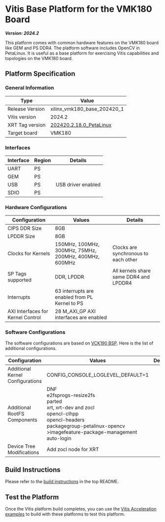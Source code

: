 # Vitis Base Platform for the VMK180 Board

***Version: 2024.2***

This platform comes with common hardware features on the VMK180 board like GEM and PS DDR4. The platform software includes OpenCV in PetaLinux. It is useful as a base platform for exercising Vitis capabilities and topologies on the VMK180 board.

## Platform Specification

### General Information

| Type              | Value                       |
| ----------------- | --------------------------- |
| Release Version   | xilinx_vmk180_base_202420_1 |
| Vitis version     | 2024.2                      |
| XRT Tag version   | [202420.2.18.0_PetaLinux](https://github.com/Xilinx/XRT/releases/tag/202420.2.18.0_Petalinux)      |
| Target board      | VMK180                      |

### Interfaces

| Interface | Region | Details            |
| --------- | ------ | ------------------ |
| UART      | PS     |                    |
| GEM       | PS     |                    |
| USB       | PS     | USB driver enabled |
| SDIO      | PS     |                    |

### Hardware Configurations

| Configuration                 | Values                                                | Details                             |
| ----------------------------- | ----------------------------------------------------- | ------------------------------------|
| CIPS DDR Size                 | 8GB                                                   |                                     |
| LPDDR Size                    |  8GB                                                  |                                     |
| Clocks for Kernels            | 150MHz, 100MHz, 300MHz, 75MHz, 200MHz, 400MHz, 600MHz | Clocks are synchronous to each other|
| SP Tags supported             | DDR, LPDDR                                            | All kernels share same DDR4 and LPDDR4 |
| Interrupts                    | 63 interrupts are enabled from PL Kernel to PS        |                                     |
| AXI Interfaces for Kernel Control | 28 M_AXI_GP AXI interfaces are enabled            |                                     |

### Software Configurations

The software configurations are based on [VCK190 BSP](https://www.author.xilinx.com/member/vck190-ea.html#tools). Here is the list of additional configurations.

| Configuration                    | Values                                                       | Details |
| -------------------------------- | ------------------------------------------------------------ | ------- |
| Additional Kernel Configurations | CONFIG_CONSOLE_LOGLEVEL_DEFAULT=1                            |         |
| Additional RootFS Components     | DNF<br />e2fsprogs-resize2fs<br />parted<br />xrt, xrt-dev and zocl<br />opencl-clhpp<br />opencl-headers<br />packagegroup-petalinux-opencv<br />>imagefeature-package-management<br />auto-login |         |
| Device Tree Modifications        | Add zocl node for XRT                                       |         |

## Build Instructions

Please refer to the [build instructions](../../README.md#build-instructions) in the top README.

## Test the Platform

Once the Vitis platform build completes, you can use the [Vitis Acceleration examples](https://github.com/Xilinx/Vitis_Accel_Examples) to build with these platforms to test this platform.
